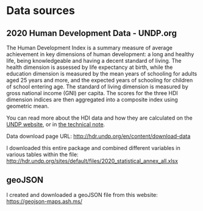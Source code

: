 <h1>Data sources</h1>

<h2>2020 Human Development Data - UNDP.org</h2>
<p>The Human Development Index is a summary measure of average achievement in key dimensions of human development: a long and healthy life, being knowledgeable and having a decent standard of living. The health dimension is assessed by life expectancy at birth, while the education dimension is measured by the mean years of schooling for adults aged 25 years and more, and the expected years of schooling for children of school entering age. The standard of living dimension is measured by gross national income (GNI) per capita. The scores for the three HDI dimension indices are then aggregated into a composite index using geometric mean. </p>

<p>You can read more about the HDI data and how they are calculated on the <a href="http://hdr.undp.org/en/content/human-development-index-hdi" target="_blank">UNDP website</a>, or in <a href="http://hdr.undp.org/sites/default/files/hdr2020_technical_notes.pdf" target="_blank">the technical note</a>.</p>

<p>Data download page URL: <a href="http://hdr.undp.org/en/content/download-data">http://hdr.undp.org/en/content/download-data</a></p>

I downloaded this entire package and combined different variables in various tables within the file: 
<a href="http://hdr.undp.org/sites/default/files/2020_statistical_annex_all.xlsx
">http://hdr.undp.org/sites/default/files/2020_statistical_annex_all.xlsx</a>

<h2>geoJSON</h2>
I created and downloaded a geoJSON file from this website: <a href="https://geojson-maps.ash.ms/" target="_blank">https://geojson-maps.ash.ms/</a>

